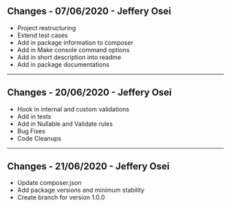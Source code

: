 ## Changes - 07/06/2020 - Jeffery Osei
* Project restructuring
* Extend test cases
* Add in package information to composer
* Add in Make console command options
* Add in short description into readme
* Add in package documentations
---
## Changes - 20/06/2020 - Jeffery Osei
* Hook in internal and custom validations
* Add in tests
* Add in Nullable and Validate rules
* Bug Fixes
* Code Cleanups
---
## Changes - 21/06/2020 - Jeffery Osei
* Update composer.json
* Add package versions and minimum stability
* Create branch for version 1.0.0